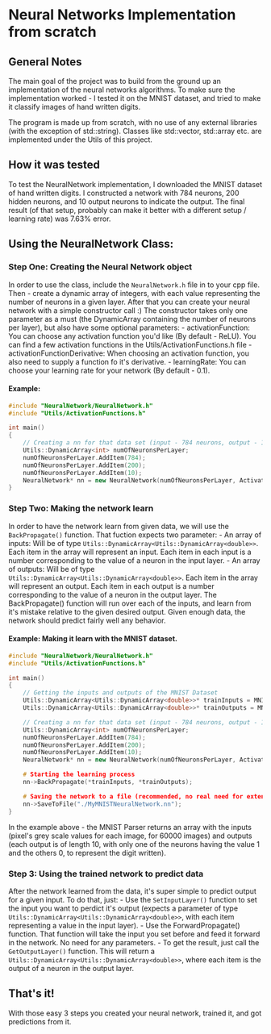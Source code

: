 # Neural Networks Implementation from scratch

## General Notes
The main goal of the project was to build from the ground up an implementation of the neural networks algorithms. 
To make sure the implementation worked - I tested it on the MNIST dataset, and tried to make it classify images of hand written digits.

The program is made up from scratch, with no use of any external libraries (with the exception of std::string).
Classes like std::vector, std::array etc. are implemented under the Utils of this project.

## How it was tested
To test the NeuralNetwork implementation, I downloaded the MNIST dataset of hand written digits.
I constructed a network with 784 neurons, 200 hidden neurons, and 10 output neurons to indicate the output.
The final result (of that setup, probably can make it better with a different setup / learning rate) was 7.63% error.

## Using the NeuralNetwork Class:
### Step One: Creating the Neural Network object
In order to use the class, include the `NeuralNetwork.h` file in to your cpp file.
Then - create a dynamic array of integers, with each value representing the number of neurons in a given layer.
After that you can create your neural network with a simple constructor call :)
The constructor takes only one parameter as a must (the DynamicArray containing the number of neurons per layer), but also have some optional parameters:
    - activationFunction: You can choose any activation function you'd like (By default - ReLU). You can find a few activation functions in the Utils/ActivationFunctions.h file
    - activationFunctionDerivative: When choosing an activation function, you also need to supply a function fo it's derivative.
    - learningRate: You can choose your learning rate for your network (By default - 0.1).

#### Example:

```c++
#include "NeuralNetwork/NeuralNetwork.h"
#include "Utils/ActivationFunctions.h"

int main()
{
    // Creating a nn for that data set (input - 784 neurons, output - 10 neurons, hidden layer of 200 neurons)
    Utils::DynamicArray<int> numOfNeuronsPerLayer;
    numOfNeuronsPerLayer.AddItem(784);
    numOfNeuronsPerLayer.AddItem(200);
    numOfNeuronsPerLayer.AddItem(10);
    NeuralNetwork* nn = new NeuralNetwork(numOfNeuronsPerLayer, ActivationFunctions::Sigmoid, ActivationFunctions::SigmoidDerivative, 0.12);
}
```

### Step Two: Making the network learn
In order to have the network learn from given data, we will use the `BackPropagate()` function.
That fuction expects two parameter:
    - An array of inputs: Will be of type `Utils::DynamicArray<Utils::DynamicArray<double>>`. Each item in the array will represent an input. Each item in each input is a number corresponding to the value of a neuron in the input layer.
    - An array of outputs: Will be of type `Utils::DynamicArray<Utils::DynamicArray<double>>`. Each item in the array will represent an output. Each item in each output is a number corresponding to the value of a neuron in the output layer.
The BackPropagate() function will run over each of the inputs, and learn from it's mistake relative to the given desired output.
Given enough data, the network should predict fairly well any behavior.

#### Example: Making it learn with the MNIST dataset.

```c++
#include "NeuralNetwork/NeuralNetwork.h"
#include "Utils/ActivationFunctions.h"

int main()
{
    // Getting the inputs and outputs of the MNIST Dataset
    Utils::DynamicArray<Utils::DynamicArray<double>>* trainInputs = MNISTParser::GetTrainInputs();
    Utils::DynamicArray<Utils::DynamicArray<double>>* trainOutputs = MNISTParser::GetTrainOutputs();

    // Creating a nn for that data set (input - 784 neurons, output - 10 neurons, hidden layer of 200 neurons)
    Utils::DynamicArray<int> numOfNeuronsPerLayer;
    numOfNeuronsPerLayer.AddItem(784);
    numOfNeuronsPerLayer.AddItem(200);
    numOfNeuronsPerLayer.AddItem(10);
    NeuralNetwork* nn = new NeuralNetwork(numOfNeuronsPerLayer, ActivationFunctions::Sigmoid, ActivationFunctions::SigmoidDerivative, 0.12);

    # Starting the learning process
    nn->BackPropagate(*trainInputs, *trainOutputs);

    # Saving the network to a file (recommended, no real need for extention)
    nn->SaveToFile("./MyMNISTNeuralNetwork.nn");
}
```

In the example above - the MNIST Parser returns an array with the inputs (pixel's grey scale values for each image, for 60000 images) and outputs (each output is of length 10, with only one of the neurons having the value 1 and the others 0, to represent the digit written).

### Step 3: Using the trained network to predict data
After the network learned from the data, it's super simple to predict output for a given input.
To do that, just:
    - Use the `SetInputLayer()` function to set the input you want to perdict it's output (expects a parameter of type `Utils::DynamicArray<Utils::DynamicArray<double>>`, with each item representing a value in the input layer).
    - Use the ForwardPropagate() function. That function will take the input you set before and feed it forward in the network. No need for any parameters.
    - To get the result, just call the `GetOutputLayer()` function. This will return a `Utils::DynamicArray<Utils::DynamicArray<double>>`, where each item is the output of a neuron in the output layer.

## That's it!
With those easy 3 steps you created your neural network, trained it, and got predictions from it.
